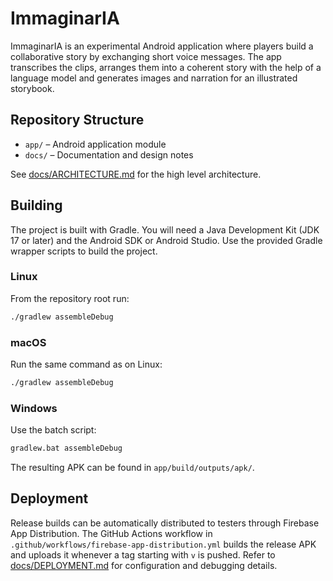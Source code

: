 # ImmaginarIA

ImmaginarIA is an experimental Android application where players build a collaborative story by exchanging short voice messages. The app transcribes the clips, arranges them into a coherent story with the help of a language model and generates images and narration for an illustrated storybook.

## Repository Structure

- `app/` – Android application module
- `docs/` – Documentation and design notes

See [docs/ARCHITECTURE.md](docs/ARCHITECTURE.md) for the high level architecture.

## Building

The project is built with Gradle. You will need a Java Development Kit (JDK 17 or later)
and the Android SDK or Android Studio. Use the provided Gradle wrapper scripts to build
the project.

### Linux

From the repository root run:

```bash
./gradlew assembleDebug
```

### macOS

Run the same command as on Linux:

```bash
./gradlew assembleDebug
```

### Windows

Use the batch script:

```bat
gradlew.bat assembleDebug
```

The resulting APK can be found in `app/build/outputs/apk/`.

## Deployment

Release builds can be automatically distributed to testers through Firebase App Distribution.
The GitHub Actions workflow in `.github/workflows/firebase-app-distribution.yml` builds the
release APK and uploads it whenever a tag starting with `v` is pushed.
Refer to [docs/DEPLOYMENT.md](docs/DEPLOYMENT.md) for configuration and debugging details.
